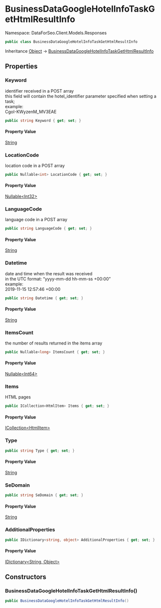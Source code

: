 # BusinessDataGoogleHotelInfoTaskGetHtmlResultInfo

Namespace: DataForSeo.Client.Models.Responses

```csharp
public class BusinessDataGoogleHotelInfoTaskGetHtmlResultInfo
```

Inheritance [Object](https://docs.microsoft.com/en-us/dotnet/api/system.object) → [BusinessDataGoogleHotelInfoTaskGetHtmlResultInfo](./dataforseo.client.models.responses.businessdatagooglehotelinfotaskgethtmlresultinfo.md)

## Properties

### **Keyword**

identifier received in a POST array
 <br>this field will contain the hotel_identifier parameter specified when setting a task;
 <br>example:
 <br>CgoI-KWyzenM_MV3EAE

```csharp
public string Keyword { get; set; }
```

#### Property Value

[String](https://docs.microsoft.com/en-us/dotnet/api/system.string)<br>

### **LocationCode**

location code in a POST array

```csharp
public Nullable<int> LocationCode { get; set; }
```

#### Property Value

[Nullable&lt;Int32&gt;](https://docs.microsoft.com/en-us/dotnet/api/system.nullable-1)<br>

### **LanguageCode**

language code in a POST array

```csharp
public string LanguageCode { get; set; }
```

#### Property Value

[String](https://docs.microsoft.com/en-us/dotnet/api/system.string)<br>

### **Datetime**

date and time when the result was received
 <br>in the UTC format: “yyyy-mm-dd hh-mm-ss +00:00”
 <br>example:
 <br>2019-11-15 12:57:46 +00:00

```csharp
public string Datetime { get; set; }
```

#### Property Value

[String](https://docs.microsoft.com/en-us/dotnet/api/system.string)<br>

### **ItemsCount**

the number of results returned in the items array

```csharp
public Nullable<long> ItemsCount { get; set; }
```

#### Property Value

[Nullable&lt;Int64&gt;](https://docs.microsoft.com/en-us/dotnet/api/system.nullable-1)<br>

### **Items**

HTML pages

```csharp
public ICollection<HtmlItem> Items { get; set; }
```

#### Property Value

[ICollection&lt;HtmlItem&gt;](https://docs.microsoft.com/en-us/dotnet/api/system.collections.generic.icollection-1)<br>

### **Type**

```csharp
public string Type { get; set; }
```

#### Property Value

[String](https://docs.microsoft.com/en-us/dotnet/api/system.string)<br>

### **SeDomain**

```csharp
public string SeDomain { get; set; }
```

#### Property Value

[String](https://docs.microsoft.com/en-us/dotnet/api/system.string)<br>

### **AdditionalProperties**

```csharp
public IDictionary<string, object> AdditionalProperties { get; set; }
```

#### Property Value

[IDictionary&lt;String, Object&gt;](https://docs.microsoft.com/en-us/dotnet/api/system.collections.generic.idictionary-2)<br>

## Constructors

### **BusinessDataGoogleHotelInfoTaskGetHtmlResultInfo()**

```csharp
public BusinessDataGoogleHotelInfoTaskGetHtmlResultInfo()
```
